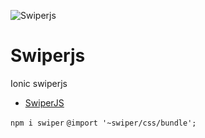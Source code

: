 ![Swiperjs](https://i.imgur.com/psKVChn.jpg)
# Swiperjs
Ionic swiperjs

* [SwiperJS](https://swiperjs.com/angular)

``npm i swiper``
``@import '~swiper/css/bundle';``
